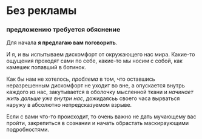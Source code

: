 # Без рекламы

### предложению требуется обяснение

Для начала **я предлагаю вам поговорить**.

И я, и вы испытываем дискомфорт от окружающего нас мира. Какие-то ощущения проходят сами по себе, какие-то мы носим с собой, как камешек попавший в ботинок.

Как бы нам не хотелось, *проблема* в том, что оставшись неразрешенным дискомфорт не уходит во вне, а опускается внутрь каждого из нас, закутывается в оболочку мысленной ткани и _начинает жить дальше уже внутри нас_, дожидаясьь своего часа вырваться наружу в абсолютно непредсказуемом взрыве.

Если с вами что-то происходит, то очень важно не дать мучающему вас пройти, закрепиться в сознании и начать обрастать маскираующими подробностями.
